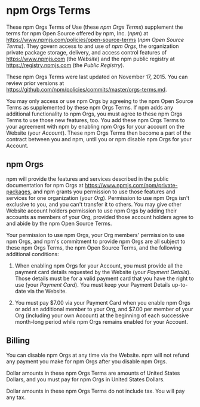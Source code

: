 # npm Orgs Terms

These npm Orgs Terms of Use (these _npm Orgs Terms_) supplement
the terms for npm Open Source offered by npm, Inc. (_npm_) at
<https://www.npmjs.com/policies/open-source-terms> (_npm Open Source
Terms_). They govern access to and use of _npm Orgs_, the organization
private package storage, delivery, and access control features of
<https://www.npmjs.com> (the _Website_) and the npm public registry at
<https://registry.npmjs.com> (the _Public Registry_).

These npm Orgs Terms were last updated on
November 17, 2015. You can review prior versions at
<https://github.com/npm/policies/commits/master/orgs-terms.md>.

You may only access or use npm Orgs by agreeing to the npm Open
Source Terms as supplemented by these npm Orgs Terms. If npm adds any
additional functionality to npm Orgs, you must agree to these npm Orgs
Terms to use those new features, too. You add these npm Orgs Terms to
your agreement with npm by enabling npm Orgs for your account on the
Website (your _Account_). These npm Orgs Terms then become a part of the
contract between you and npm, until you or npm disable npm Orgs for your
Account.

## npm Orgs

npm will provide the features and services described
in the public documentation for npm Orgs at
<https://www.npmjs.com/npm/private-packages>, and npm grants you
permission to use those features and services for one organization (your
_Org_). Permission to use npm Orgs isn't exclusive to you, and you
can't transfer it to others. You may give other Website account holders
permission to use npm Orgs by adding their accounts as members of your
Org, provided those account holders agree to and abide by the npm Open
Source Terms.

Your permission to use npm Orgs, your Org members' permission to use npm
Orgs, and npm's commitment to provide npm Orgs are all subject to these
npm Orgs Terms, the npm Open Source Terms, and the following additional
conditions:

1.  When enabling npm Orgs for your Account, you must provide
    all the payment card details requested by the Website (your _Payment
    Details_). Those details must be for a valid payment card that you
    have the right to use (your _Payment Card_). You must keep your
    Payment Details up-to-date via the Website.

2.  You must pay $7.00 via your Payment Card when you enable npm Orgs or
    add an additional member to your Org, and $7.00 per member of your
    Org (including your own Account) at the beginning of each successive
    month-long period while npm Orgs remains enabled for your Account.

## Billing

You can disable npm Orgs at any time via the Website. npm will not
refund any payment you make for npm Orgs after you disable npm Orgs.

Dollar amounts in these npm Orgs Terms are amounts of United States
Dollars, and you must pay for npm Orgs in United States Dollars.

Dollar amounts in these npm Orgs Terms do not include tax.
You will pay any tax.
